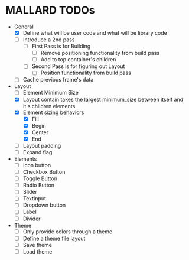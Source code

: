 # MALLARD TODOs

- General
  - [x] Define what will be user code and what will be library code
  - [ ] Introduce a 2nd pass
    - [ ] First Pass is for Building
      - [ ] Remove positioning functionality from build pass
      - [ ] Add to top container's children
    - [ ] Second Pass is for figuring out Layout
      - [ ] Position functionality from build pass
  - [ ] Cache previous frame's data
- Layout
  - [ ] Element Minimum Size
  - [x] Layout contain takes the largest minimum_size between itself and it's children elements
  - [x] Element sizing behaviors
    - [x] Fill
    - [x] Begin
    - [x] Center
    - [x] End
  - [ ] Layout padding
  - [ ] Expand flag
- Elements
  - [ ] Icon button
  - [ ] Checkbox Button
  - [ ] Toggle Button
  - [ ] Radio Button
  - [ ] Slider
  - [ ] TextInput
  - [ ] Dropdown button
  - [ ] Label
  - [ ] Divider
- Theme
  - [ ] Only provide colors through a theme
  - [ ] Define a theme file layout
  - [ ] Save theme
  - [ ] Load theme
